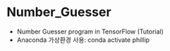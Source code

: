 # Number_Guesser
* Number Guesser program in TensorFlow (Tutorial)
* Anaconda 가상환경 사용: conda activate phillip
